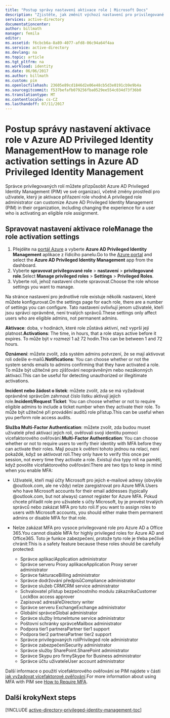 ```yaml
---
title: "Postup správy nastavení aktivace role | Microsoft Docs"
description: "Zjistěte, jak změnit výchozí nastavení pro privilegované identity pomocí rozšíření Azure Active Directory Privileged Identity Management."
services: active-directory
documentationcenter: 
author: billmath
manager: femila
editor: 
ms.assetid: f6cbcb6a-8a89-4077-afd8-06c94a64f4aa
ms.service: active-directory
ms.devlang: na
ms.topic: article
ms.tgt_pltfrm: na
ms.workload: identity
ms.date: 06/06/2017
ms.author: billmath
ms.custom: pim
ms.openlocfilehash: 23605e89cd1846d2e06e48cb5d3e0191cb9e9b4a
ms.sourcegitcommit: f537befafb079256fba0529ee554c034d73f36b0
ms.translationtype: MT
ms.contentlocale: cs-CZ
ms.lasthandoff: 07/11/2017
---
```

# <a name="how-to-manage-role-activation-settings-in-azure-ad-privileged-identity-management"></a><span data-ttu-id="64629-103">Postup správy nastavení aktivace role v Azure AD Privileged Identity Management</span><span class="sxs-lookup"><span data-stu-id="64629-103">How to manage role activation settings in Azure AD Privileged Identity Management</span></span>
<span data-ttu-id="64629-104">Správce privilegovaných rolí můžete přizpůsobit Azure AD Privileged Identity Management (PIM) ve své organizaci, včetně změny prostředí pro uživatele, který je aktivace přiřazení role vhodné.</span><span class="sxs-lookup"><span data-stu-id="64629-104">A privileged role administrator can customize Azure AD Privileged Identity Management (PIM) in their organization, including changing the experience for a user who is activating an eligible role assignment.</span></span>

## <a name="manage-the-role-activation-settings"></a><span data-ttu-id="64629-105">Spravovat nastavení aktivace role</span><span class="sxs-lookup"><span data-stu-id="64629-105">Manage the role activation settings</span></span>
1. <span data-ttu-id="64629-106">Přejděte na [portál Azure](https://portal.azure.com) a vyberte **Azure AD Privileged Identity Management** aplikace z řídicího panelu.</span><span class="sxs-lookup"><span data-stu-id="64629-106">Go to the [Azure portal](https://portal.azure.com) and select the **Azure AD Privileged Identity Management** app from the dashboard.</span></span>
2. <span data-ttu-id="64629-107">Vyberte **spravovat privilegované role** > **nastavení** > **privilegované role**.</span><span class="sxs-lookup"><span data-stu-id="64629-107">Select **Manage privileged roles** > **Settings** > **Privileged Roles**.</span></span>
3. <span data-ttu-id="64629-108">Vyberte roli, jehož nastavení chcete spravovat.</span><span class="sxs-lookup"><span data-stu-id="64629-108">Choose the role whose settings you want to manage.</span></span>

<span data-ttu-id="64629-109">Na stránce nastavení pro jednotlivé role existuje několik nastavení, které můžete konfigurovat.</span><span class="sxs-lookup"><span data-stu-id="64629-109">On the settings page for each role, there are a number of settings you can configure.</span></span> <span data-ttu-id="64629-110">Tato nastavení ovlivňují jenom uživatelé, kteří jsou správci oprávněné, není trvalých správců.</span><span class="sxs-lookup"><span data-stu-id="64629-110">These settings only affect users who are eligible admins, not permanent admins.</span></span>

<span data-ttu-id="64629-111">**Aktivace**: doba, v hodinách, které role zůstává aktivní, než vyprší její platnost.</span><span class="sxs-lookup"><span data-stu-id="64629-111">**Activations**: The time, in hours, that a role stays active before it expires.</span></span> <span data-ttu-id="64629-112">To může být v rozmezí 1 až 72 hodin.</span><span class="sxs-lookup"><span data-stu-id="64629-112">This can be between 1 and 72 hours.</span></span>

<span data-ttu-id="64629-113">**Oznámení**: můžete zvolit, zda systém admins potvrzení, že se mají aktivovat roli odešle e-mailů.</span><span class="sxs-lookup"><span data-stu-id="64629-113">**Notifications**: You can choose whether or not the system sends emails to admins confirming that they have activated a role.</span></span> <span data-ttu-id="64629-114">To může být užitečné pro zjišťování neoprávněným nebo nezákonných aktivací.</span><span class="sxs-lookup"><span data-stu-id="64629-114">This can be useful for detecting unauthorized or illegitimate activations.</span></span>

<span data-ttu-id="64629-115">**Incident nebo žádost o lístek**: můžete zvolit, zda se má vyžadovat oprávněné správcům zahrnout číslo lístku aktivují jejich role.</span><span class="sxs-lookup"><span data-stu-id="64629-115">**Incident/Request Ticket**: You can choose whether or not to require eligible admins to include a ticket number when they activate their role.</span></span> <span data-ttu-id="64629-116">To může být užitečné při provádění auditů role přístup.</span><span class="sxs-lookup"><span data-stu-id="64629-116">This can be useful when you perform role access audits.</span></span>

<span data-ttu-id="64629-117">**Služba Multi-Factor Authentication**: můžete zvolit, zda budou muset uživatelé před aktivací jejich rolí, ověřovali svoji identitu pomocí vícefaktorového ověřování.</span><span class="sxs-lookup"><span data-stu-id="64629-117">**Multi-Factor Authentication**: You can choose whether or not to require users to verify their identity with MFA before they can activate their roles.</span></span> <span data-ttu-id="64629-118">Mají pouze k ověření tohoto jednou na relaci, není pokaždé, když se aktivovat roli.</span><span class="sxs-lookup"><span data-stu-id="64629-118">They only have to verify this once per session, not every time they activate a role.</span></span> <span data-ttu-id="64629-119">Existují dva typy mít na paměti, když povolíte vícefaktorového ověřování:</span><span class="sxs-lookup"><span data-stu-id="64629-119">There are two tips to keep in mind when you enable MFA:</span></span>

* <span data-ttu-id="64629-120">Uživatelé, kteří mají účty Microsoft pro jejich e-mailové adresy (obvykle @outlook.com, ale ne vždy) nelze zaregistrovat pro Azure MFA.</span><span class="sxs-lookup"><span data-stu-id="64629-120">Users who have Microsoft accounts for their email addresses (typically @outlook.com, but not always) cannot register for Azure MFA.</span></span> <span data-ttu-id="64629-121">Pokud chcete přiřadit role pro uživatele s účty Microsoft, by je provést trvalých správců nebo zakázat MFA pro tuto roli.</span><span class="sxs-lookup"><span data-stu-id="64629-121">If you want to assign roles to users with Microsoft accounts, you should either make them permanent admins or disable MFA for that role.</span></span>
* <span data-ttu-id="64629-122">Nelze zakázat MFA pro vysoce privilegované role pro Azure AD a Office 365.</span><span class="sxs-lookup"><span data-stu-id="64629-122">You cannot disable MFA for highly privileged roles for Azure AD and Office365.</span></span> <span data-ttu-id="64629-123">Toto je funkce zabezpečení, protože tyto role je třeba pečlivě chránit:</span><span class="sxs-lookup"><span data-stu-id="64629-123">This is a safety feature because these roles should be carefully protected:</span></span>  
  
  * <span data-ttu-id="64629-124">Správce aplikací</span><span class="sxs-lookup"><span data-stu-id="64629-124">Application administrator</span></span>
  * <span data-ttu-id="64629-125">Správce serveru Proxy aplikace</span><span class="sxs-lookup"><span data-stu-id="64629-125">Application Proxy server administrator</span></span>
  * <span data-ttu-id="64629-126">Správce fakturace</span><span class="sxs-lookup"><span data-stu-id="64629-126">Billing administrator</span></span>  
  * <span data-ttu-id="64629-127">Správce dodržování předpisů</span><span class="sxs-lookup"><span data-stu-id="64629-127">Compliance administrator</span></span>  
  * <span data-ttu-id="64629-128">Správce služeb CRM</span><span class="sxs-lookup"><span data-stu-id="64629-128">CRM service administrator</span></span>
  * <span data-ttu-id="64629-129">Schvalovatel přístup bezpečnostního modulu zákazníka</span><span class="sxs-lookup"><span data-stu-id="64629-129">Customer LockBox access approver</span></span>
  * <span data-ttu-id="64629-130">Zapisovač adresáře</span><span class="sxs-lookup"><span data-stu-id="64629-130">Directory writer</span></span>  
  * <span data-ttu-id="64629-131">Správce serveru Exchange</span><span class="sxs-lookup"><span data-stu-id="64629-131">Exchange administrator</span></span>  
  * <span data-ttu-id="64629-132">Globální správce</span><span class="sxs-lookup"><span data-stu-id="64629-132">Global administrator</span></span>
  * <span data-ttu-id="64629-133">Správce služby Intune</span><span class="sxs-lookup"><span data-stu-id="64629-133">Intune service administrator</span></span>
  * <span data-ttu-id="64629-134">Poštovní schránky správce</span><span class="sxs-lookup"><span data-stu-id="64629-134">Mailbox administrator</span></span>  
  * <span data-ttu-id="64629-135">Podpora tier1 partnera</span><span class="sxs-lookup"><span data-stu-id="64629-135">Partner tier1 support</span></span>  
  * <span data-ttu-id="64629-136">Podpora tier2 partnera</span><span class="sxs-lookup"><span data-stu-id="64629-136">Partner tier2 support</span></span>  
  * <span data-ttu-id="64629-137">Správce privilegovaných rolí</span><span class="sxs-lookup"><span data-stu-id="64629-137">Privileged role administrator</span></span>   
  * <span data-ttu-id="64629-138">Správce zabezpečení</span><span class="sxs-lookup"><span data-stu-id="64629-138">Security administrator</span></span>  
  * <span data-ttu-id="64629-139">Správce služby SharePoint.</span><span class="sxs-lookup"><span data-stu-id="64629-139">SharePoint administrator</span></span>  
  * <span data-ttu-id="64629-140">Správce Skypu pro firmy</span><span class="sxs-lookup"><span data-stu-id="64629-140">Skype for Business administrator</span></span>  
  * <span data-ttu-id="64629-141">Správce účtu uživatele</span><span class="sxs-lookup"><span data-stu-id="64629-141">User account administrator</span></span>  

<span data-ttu-id="64629-142">Další informace o použití vícefaktorového ověřování se PIM najdete v části [jak vyžadovat vícefaktorové ověřování](active-directory-privileged-identity-management-how-to-require-mfa.md).</span><span class="sxs-lookup"><span data-stu-id="64629-142">For more information about using MFA with PIM see [How to Require MFA](active-directory-privileged-identity-management-how-to-require-mfa.md).</span></span>

<!--PLACEHOLDER: Need an explanation of what the temporary Global Administrator setting is for.-->

<!--Every topic should have next steps and links to the next logical set of content to keep the customer engaged-->
## <a name="next-steps"></a><span data-ttu-id="64629-143">Další kroky</span><span class="sxs-lookup"><span data-stu-id="64629-143">Next steps</span></span>
[!INCLUDE [active-directory-privileged-identity-management-toc](../../includes/active-directory-privileged-identity-management-toc.md)]

